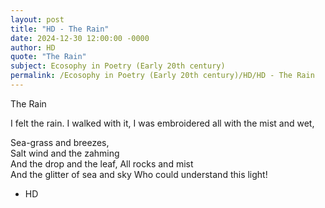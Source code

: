 ```yaml
---
layout: post
title: "HD - The Rain"
date: 2024-12-30 12:00:00 -0000
author: HD
quote: "The Rain"
subject: Ecosophy in Poetry (Early 20th century)
permalink: /Ecosophy in Poetry (Early 20th century)/HD/HD - The Rain
---
```


The Rain

   I felt the rain.
   I walked with it, 
   I was embroidered all
   with the mist and wet,

   Sea-grass and breezes,  
   Salt wind and the zahming  
   And the drop and the leaf, 
   All rocks and mist  
   And the glitter of sea and sky
   Who could understand this light!


- HD
